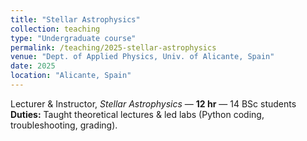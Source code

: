 ```yaml
---
title: "Stellar Astrophysics"
collection: teaching
type: "Undergraduate course"
permalink: /teaching/2025-stellar-astrophysics
venue: "Dept. of Applied Physics, Univ. of Alicante, Spain"
date: 2025
location: "Alicante, Spain"
---
```


Lecturer & Instructor, *Stellar Astrophysics* — **12 hr** — 14 BSc students  
**Duties:** Taught theoretical lectures & led labs (Python coding, troubleshooting, grading).
